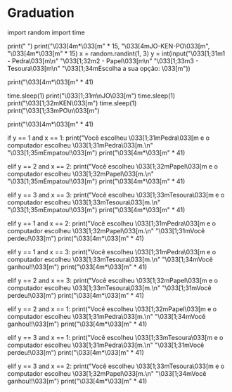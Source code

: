 # Graduation

import random
import time

print(" ")
print("\033[4m*\033[m" * 15, "\033[4mJO-KEN-PO\033[m", "\033[4m*\033[m" * 15)
x = random.randint(1, 3)
y = int(input("\033[1;31m1 - Pedra\033[m\n"
      "\033[1;32m2 - Papel\033[m\n"
      "\033[1;33m3 - Tesoura\033[m\n"
      "\033[1;34mEscolha a sua opção: \033[m"))

print("\033[4m*\033[m" * 41)

time.sleep(1)
print("\033[1;31m\nJO\033[m")
time.sleep(1)
print("\033[1;32mKEN\033[m")
time.sleep(1)
print("\033[1;33mPO\n\033[m")

print("\033[4m*\033[m" * 41)

if y == 1 and x == 1:
      print("Você escolheu \033[1;31mPedra\033[m e o computador escolheu \033[1;31mPedra\033[m.\n"
            "\033[1;35mEmpatou!\033[m")
      print("\033[4m*\033[m" * 41)

elif y == 2 and x == 2:
      print("Você escolheu \033[1;32mPapel\033[m e o computador escolheu \033[1;32mPapel\033[m.\n"
            "\033[1;35mEmpatou!\033[m")
      print("\033[4m*\033[m" * 41)

elif y == 3 and x == 3:
      print("Você escolheu \033[1;33mTesoura\033[m e o computador escolheu \033[1;33mTesoura\033[m.\n"
            "\033[1;35mEmpatou!\033[m")
      print("\033[4m*\033[m" * 41)

elif y == 1 and x == 2:
      print("Você escolheu \033[1;31mPedra\033[m e o computador escolheu \033[1;32mPapel\033[m.\n"
            "\033[1;31mVocê perdeu!\033[m")
      print("\033[4m*\033[m" * 41)

elif y == 1 and x == 3:
      print("Você escolheu \033[1;31mPedra\033[m e o computador escolheu \033[1;33mTesoura\033[m.\n"
            "\033[1;34mVocê ganhou!!\033[m")
      print("\033[4m*\033[m" * 41)

elif y == 2 and x == 3:
      print("Você escolheu \033[1;32mPapel\033[m e o computador escolheu \033[1;33mTesoura\033[m.\n"
            "\033[1;31mVocê perdeu!\033[m")
      print("\033[4m*\033[m" * 41)

elif y == 2 and x == 1:
      print("Você escolheu \033[1;32mPapel\033[m e o computador escolheu \033[1;31mPedra\033[m.\n"
            "\033[1;34mVocê ganhou!!\033[m")
      print("\033[4m*\033[m" * 41)

elif y == 3 and x == 1:
      print("Você escolheu \033[1;33mTesoura\033[m e o computador escolheu \033[1;31mPedra\033[m.\n"
            "\033[1;31mVocê perdeu!\033[m")
      print("\033[4m*\033[m" * 41)

elif y == 3 and x == 2:
      print("Você escolheu \033[1;33mTesoura\033[m e o computador escolheu \033[1;32mPapel\033[m.\n"
            "\033[1;34mVocê ganhou!!\033[m")
      print("\033[4m*\033[m" * 41)
